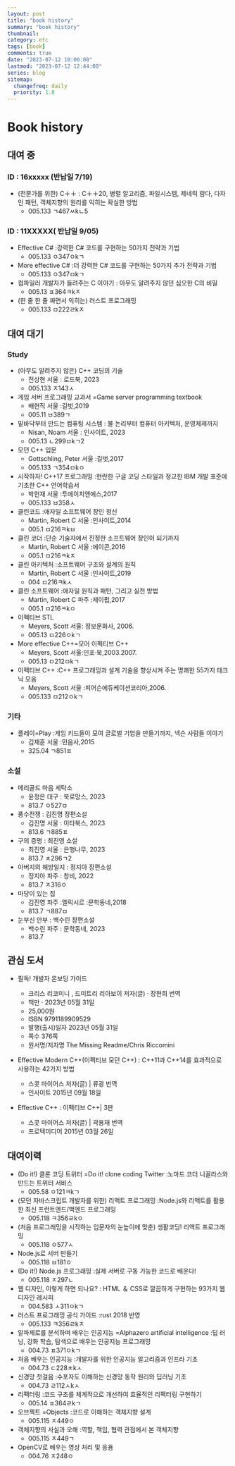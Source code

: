 ```yaml
---
layout: post
title: "book history"
summary: "book history"
thumbnail:
category: etc
tags: [book]
comments: true
date: "2023-07-12 10:00:00"
lastmod: "2023-07-12 12:44:00"
series: blog
sitemap:
  changefreq: daily
  priority: 1.0
---
```


# Book history

## 대여 중

### ID : 16xxxxx (반납일 7/19)
- (전문가를 위한) C＋＋ : C＋＋20, 병렬 알고리즘, 파일시스템, 제네릭 람다, 다자인 패턴, 객체지향의 원리를 익히는 확실한 방법
  - 005.133 ㄱ467ㅆkㄴ5  

### ID : 11XXXXX( 반납일 9/05)
- Effective C# :강력한 C# 코드를 구현하는 50가지 전략과 기법
  - 005.133 ㅇ347ㅇkㄱ  
- More effective C# :더 강력한 C# 코드를 구현하는 50가지 추가 전략과 기법
  - 005.133 ㅇ347ㅁkㄱ  
- 컴파일러 개발자가 들려주는 C 이야기 : 아무도 알려주지 않던 심오한 C의 비밀
  - 005.13 ㅍ364ㅋkㅈ  
- (한 줄 한 줄 짜면서 익히는) 러스트 프로그래밍
  - 005.133 ㅁ222ㄹkㅈ  

## 대여 대기
### Study
- (아무도 알려주지 않은) C++ 코딩의 기술
  - 전상현    서울 : 로드북, 2023
  - 005.133 ㅈ143ㅅ  
- 게임 서버 프로그래밍 교과서 =Game server programming textbook
  - 배현직    서울 :길벗,2019
  - 005.11 ㅂ389ㄱ  
- 밑바닥부터 만드는 컴퓨팅 시스템 : 불 논리부터 컴퓨터 아키텍처, 운영체제까지
  - Nisan, Noam    서울 : 인사이트, 2023
  - 005.13 ㄴ299ㅁkㄱ2  
- 모던 C++ 입문
  - Gottschling, Peter    서울 :길벗,2017
  - 005.133 ㄱ354ㅁkㅇ  
- 시작하자! C++17 프로그래밍 :현란한 구글 코딩 스타일과 정교한 IBM 개발 표준에 기초한 C++ 언어학습서
  - 박헌재    서울 :투에이치앤에스,2017
  - 005.133 ㅂ358ㅅ  
- 클린코드 :애자일 소프트웨어 장인 정신
  - Martin, Robert C    서울 :인사이트,2014
  - 005.1 ㅁ216ㅋkㅂ
- 클린 코더 :단순 기술자에서 진정한 소프트웨어 장인이 되기까지
  - Martin, Robert C    서울 :에이콘,2016
  - 005.1 ㅁ216ㅋkㅈ
- 클린 아키텍처 :소프트웨어 구조와 설계의 원칙
  - Martin, Robert C    서울 :인사이트,2019
  - 004 ㅁ216ㅋkㅅ
- 클린 소프트웨어 :애자일 원칙과 패턴, 그리고 실천 방법
  - Martin, Robert C    파주 :제이펍,2017
  - 005.1 ㅁ216ㅋkㅇ
- 이펙티브 STL
  - Meyers, Scott    서울: 정보문화사, 2006.
  - 005.13 ㅁ226ㅇkㄱ
- More effective C++=모어 이펙티브 C++
  - Meyers, Scott    서울:인포·북,2003.2007.
  - 005.13 ㅁ212ㅁkㄱ
- 이펙티브 C++ :C++ 프로그래밍과 설계 기술을 향상시켜 주는 명쾌한 55가지 테크닉 모음
  - Meyers, Scott    서울 :피어슨에듀케이션코리아,2006.
  - 005.133 ㅁ212ㅇkㄱ

### 기타
- 플레이=Play :게임 키드들이 모여 글로벌 기업을 만들기까지, 넥슨 사람들 이야기
  - 김재훈    서울 :민음사,2015
  - 325.04 ㄱ851ㅍ

### 소설
- 메리골드 마음 세탁소
  - 윤정은    대구 : 북로망스, 2023
  - 813.7 ㅇ527ㅁ
- 풍수전쟁 : 김진명 장편소설
  - 김진명    서울 : 이타북스, 2023
  - 813.6 ㄱ885ㅍ
- 구의 증명 : 최진영 소설
  - 최진영    서울 : 은행나무, 2023
  - 813.7 ㅊ296ㄱ2
- 아버지의 해방일지 : 정지아 장편소설
  - 정지아    파주 : 창비, 2022
  - 813.7 ㅈ316ㅇ
- 마당이 있는 집
  - 김진영    파주 :엘릭시르 :문학동네,2018
  - 813.7 ㄱ887ㅁ
- 눈부신 안부 : 백수린 장편소설
  - 백수린    파주 : 문학동네, 2023
  - 813.7
   
   
## 관심 도서
- 필독! 개발자 온보딩 가이드
  - 크리스 리코미니 , 드미트리 리아보이 저자(글) · 장현희 번역
  - 책만 · 2023년 05월 31일
  - 25,000원
  - ISBN    9791189909529
  - 발행(출시)일자    2023년 05월 31일
  - 쪽수    376쪽
  - 원서명/저자명    The Missing Readme/Chris Riccomini
   
- Effective Modern C++(이펙티브 모던 C++) : C++11과 C++14를 효과적으로 사용하는 42가지 방법
  - 스콧 마이어스 저자(글)  | 류광 번역
  - 인사이트 2015년 09월 18일

- Effective C++ : 이펙티브 C++| 3판
  - 스콧 마이어스 저자(글)  | 곽용재 번역
   - 프로텍미디어 2015년 03월 26일
   
   
## 대여이력
- (Do it!) 클론 코딩 트위터 =Do it! clone coding Twitter :노마드 코더 니꼴라스와 만드는 트위터 서비스
  - 005.58 ㅇ121ㅋkㄱ
- (모던 자바스크립트 개발자를 위한) 리액트 프로그래밍 :Node.js와 리액트를 활용한 최신 프런트엔드/백엔드 프로그래밍
  - 005.118 ㅋ356ㄹkㅇ
- (처음 프로그래밍을 시작하는 입문자의 눈높이에 맞춘) 생활코딩! 리액트 프로그래밍
  - 005.118 ㅇ577ㅅ
- Node.js로 서버 만들기
  - 005.118 ㅂ181ㅇ
- (Do it!) Node.js 프로그래밍 :실제 서버로 구동 가능한 코드로 배운다!
  - 005.118 ㅈ297ㄴ
- 웹 디자인, 이렇게 하면 되나요? : HTML ＆ CSS로 깔끔하게 구현하는 93가지 웹 디자인 레시피
  - 004.583 ㅅ311ㅇkㄱ
- 러스트 프로그래밍 공식 가이드 :rust 2018 반영
  - 005.133 ㅋ356ㄹkㅈ
- 알파제로를 분석하며 배우는 인공지능 =Alphazero artificial intelligence :딥 러닝, 강화 학습, 탐색으로 배우는 인공지능 프로그래밍
  - 004.73 ㅍ371ㅇkㄱ
- 처음 배우는 인공지능 :개발자를 위한 인공지능 알고리즘과 인프라 기초
  - 004.73 ㄷ228ㅊkㅅ
- 신경망 첫걸음 :수포자도 이해하는 신경망 동작 원리와 딥러닝 기초
  - 004.73 ㄹ112ㅅkㅅ    
- 리팩터링 :코드 구조를 체계적으로 개선하여 효율적인 리팩터링 구현하기
  - 005.14 ㅍ364ㄹkㄱ    
- 오브젝트 =Objects :코드로 이해하는 객체지향 설계
  - 005.115 ㅈ449ㅇ
- 객체지향의 사실과 오해 :역할, 책임, 협력 관점에서 본 객체지향
  - 005.115 ㅈ449ㄱ
- OpenCV로 배우는 영상 처리 및 응용
  - 004.76 ㅈ248ㅇ
